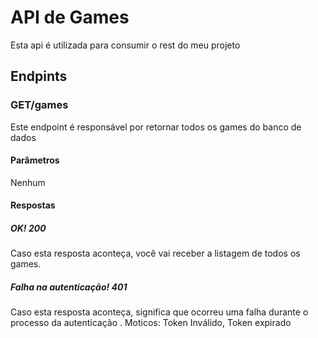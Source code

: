# API de Games
Esta api é utilizada para consumir o rest do meu projeto

## Endpints
### GET/games
Este endpoint é responsável por retornar todos os games do banco de dados
#### Parâmetros
Nenhum
#### Respostas
##### OK! 200
Caso esta resposta aconteça, você vai receber a listagem de todos os games.
##### Falha na autenticação! 401
Caso esta resposta aconteça, significa que ocorreu uma falha durante o processo da autenticação . Moticos: Token Inválido, Token expirado
